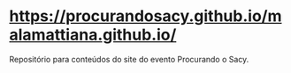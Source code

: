 # https://procurandosacy.github.io/malamattiana.github.io/
Repositório para conteúdos do site do evento Procurando o Sacy.
